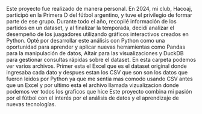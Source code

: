 Este proyecto fue realizado de manera personal. En 2024, mi club, Hacoaj, participó en la Primera D del fútbol argentino, y tuve el privilegio de formar parte de ese grupo.
Durante todo el año, recopilé información de los partidos en un dataset, y al finalizar la temporada, decidí analizar el desempeño de los juagadores utilizando gráficos
interactivos creados en Python.
Opté por desarrollar este análisis con Python como una oportunidad para aprender y aplicar nuevas herramientas como Pandas para la manipulación de datos, Altair para las
visualizaciones y DuckDB para gestionar consultas rápidas sobre el dataset.
En esta carpeta podemos ver varios archivos. 
Primer esta el Excel que es el dataset original donde ingresaba cada dato y despues estan los CSV que son son los datos que fueron leidos por Python ya que me sentia mas comodo usando CSV antes que un Excel y por ultimo esta el archivo llamada vizualizacion donde podemos ver todos los graficos que hice
Este proyecto combina mi pasión por el fútbol con el interés por el análisis de datos y el aprendizaje de nuevas tecnologías.
